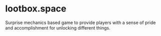 # lootbox.space
Surprise mechanics based game to provide players with a sense of pride and accomplishment for unlocking different things.
